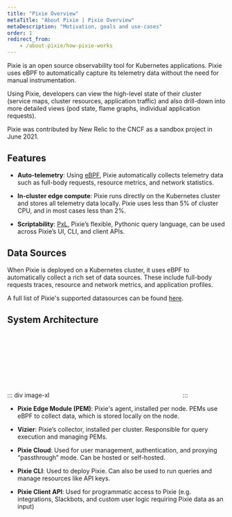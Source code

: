 ```yaml
---
title: "Pixie Overview"
metaTitle: "About Pixie | Pixie Overview"
metaDescription: "Motivation, goals and use-cases"
order: 1
redirect_from:
    - /about-pixie/how-pixie-works
---
```


Pixie is an open source observability tool for Kubernetes applications. Pixie uses eBPF to automatically capture its telemetry data without the need for manual instrumentation. 

Using Pixie, developers can view the high-level state of their cluster (service maps, cluster resources, application traffic) and also drill-down into more detailed views (pod state, flame graphs, individual application requests).

Pixie was contributed by New Relic to the CNCF as a sandbox project in June 2021.

## Features

* **Auto-telemetry**: Using [eBPF](http://www.brendangregg.com/ebpf.html), Pixie automatically collects telemetry data such as full-body requests, resource metrics, and network statistics.

* **In-cluster edge compute**: Pixie runs directly on the Kubernetes cluster and stores all telemetry data locally. Pixie uses less than 5% of cluster CPU, and in most cases less than 2%.

* **Scriptability**: [PxL](/reference/pxl/), Pixie’s flexible, Pythonic query language, can be used across Pixie’s UI, CLI, and client APIs.

## Data Sources

When Pixie is deployed on a Kubernetes cluster, it uses eBPF to automatically collect a rich set of data sources. These include full-body requests traces, resource and network metrics, and application profiles.

A full list of Pixie's supported datasources can be found [here](/about-pixie/data-sources).

## System Architecture

::: div image-xl
<svg title='Platform Architecture' src='product-arch.svg' />
:::

* **Pixie Edge Module (PEM)**: Pixie's agent, installed per node. PEMs use eBPF to collect data, which is stored locally on the node.

* **Vizier**: Pixie’s collector, installed per cluster. Responsible for query execution and managing PEMs.

* **Pixie Cloud**:  Used for user management, authentication, and proxying “passthrough” mode. Can be hosted or self-hosted.

* **Pixie CLI**: Used to deploy Pixie. Can also be used to run queries and manage resources like API keys.

* **Pixie Client API**: Used for programmatic access to Pixie (e.g. integrations, Slackbots, and custom user logic requiring Pixie data as an input)

